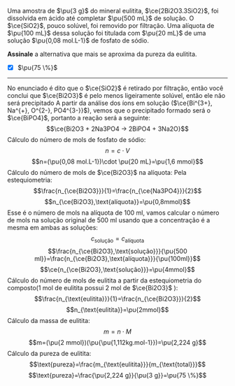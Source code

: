Uma amostra de $\pu{3 g}$ do mineral eulitita, $\ce{2Bi2O3.3SiO2}$, foi dissolvida em ácido até completar $\pu{500 mL}$ de solução. O $\ce{SiO2}$, pouco solúvel, foi removido por filtração. Uma alíquota de $\pu{100 mL}$ dessa solução foi titulada com $\pu{20 mL}$ de uma solução $\pu{0,08 mol.L-1}$ de fosfato de sódio. 

**Assinale** a alternativa que mais se aproxima da pureza da eulitita.

- [x] $\pu{75 \%}$

---

No enunciado é dito que o $\ce{SiO2}$ é retirado por filtração, então você conclui que $\ce{Bi2O3}$ é pelo menos ligeiramente solúvel, então ele não será precipitado
A partir da análise dos íons em solução ($\ce{Bi^{3+}, Na^{+}, O^{2-}, PO4^{3-}}$), vemos que o precipitado formado será o $\ce{BiPO4}$, portanto a reação será a seguinte:
$$\ce{Bi2O3 + 2Na3PO4 -> 2BiPO4 + 3Na2O}$$
Cálculo do número de mols de fosfato de sódio:
$$n= c \cdot V$$
$$n=(\pu{0,08 mol.L-1})\cdot \pu{20 mL}=\pu{1,6 mmol}$$
Cálculo do número de mols de $\ce{Bi2O3}$ na alíquota:
Pela estequiometria:
$$\frac{n_{\ce{Bi2O3}}}{1}=\frac{n_{\ce{Na3PO4}}}{2}$$
$$n_{\ce{Bi2O3},\text{alíquota}}=\pu{0,8mmol}$$
Esse é o número de mols na alíquota de 100 ml, vamos calcular o número de mols na solução original de 500 ml usando que a concentração é a mesma em ambas as soluções:
$$c_{\text{solução}}=c_{\text{alíquota}}$$
$$\frac{n_{\ce{Bi2O3},\text{solução}}}{\pu{500 ml}}=\frac{n_{\ce{Bi2O3},\text{alíquota}}}{\pu{100ml}}$$
$$\ce{n_{\ce{Bi2O3},\text{solução}}}=\pu{4mmol}$$
Cálculo do número de mols de eulitita a partir da estequiometria do composto(1 mol de eulitita possui 2 mol de $\ce{Bi2O3}$ ):
$$\frac{n_{\text{eulitita}}}{1}=\frac{n_{\ce{Bi2O3}}}{2}$$
$$n_{\text{eulitita}}=\pu{2mmol}$$
Cálculo da massa de eulitita:
$$m= n \cdot M$$
$$m=(\pu{2 mmol})(\pu{\pu{1,112kg.mol-1}})=\pu{2,224 g}$$
Cálculo da pureza de eulitita:
$$\text{pureza}=\frac{m_{\text{eulitita}}}{m_{\text{total}}}$$
$$\text{pureza}=\frac{\pu{2,224 g}}{\pu{3 g}}=\pu{75 \%}$$

